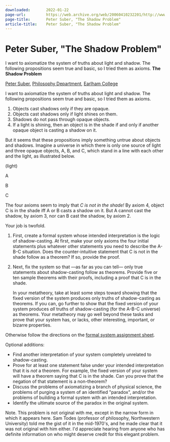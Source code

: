```yaml
---
downloaded:       2022-01-22
page-url:         https://web.archive.org/web/20060410232201/http://www.earlham.edu/~peters/courses/logsys/shadow.htm
page-title:       Peter Suber, "The Shadow Problem"
article-title:    Peter Suber, "The Shadow Problem"
---
```

# Peter Suber, "The Shadow Problem"

I want to axiomatize the system of truths about light and shadow.  The following propositions seem true and basic, so I tried them as axioms.
**The Shadow Problem**

[Peter Suber][1], [Philosophy Department][2], [Earlham College][3]

I want to axiomatize the system of truths about light and shadow. The following propositions seem true and basic, so I tried them as axioms.

1.  Objects cast shadows only if they are opaque.
2.  Objects cast shadows only if light shines on them.
3.  Shadows do not pass through opaque objects.
4.  If a light is shining, then an object is in the shade if and only if another opaque object is casting a shadow on it.

But it seems that these propositions imply something untrue about objects and shadows. Imagine a universe in which there is only one source of light and three opaque objects, A, B, and C, which stand in a line with each other and the light, as illustrated below.

(light)

A

B

C

The four axioms seem to imply that *C is not in the shade!* By axiom 4, object C is in the shade iff A or B casts a shadow on it. But A cannot cast the shadow, by axiom 3, nor can B cast the shadow, by axiom 2.

Your job is twofold.

1.  First, create a formal system whose intended interpretation is the logic of shadow-casting. At first, make your only axioms the four initial statements plus whatever other statements you need to describe the A-B-C situation. Does the counter-intuitive statement that C is not in the shade follow as a theorem? If so, provide the proof.
2.  Next, fix the system so that —as far as you can tell— only true statements about shadow-casting follow as theorems. Provide five or ten sample theorems with their proofs, including a proof that C is in the shade.
    
    In your metatheory, take at least some steps toward showing that the fixed version of the system produces only truths of shadow-casting as theorems. If you can, go further to show that the fixed version of your system produces *all* truths of shadow-casting (for the A-B-C universe) as theorems. Your metatheory may go well beyond these tasks and prove that your system has, or lacks, other interesting, important, or bizarre properties.
    

Otherwise follow the directions on the [formal system assignment sheet][4].

Optional additions:

-   Find another interpretation of your system completely unrelated to shadow-casting.
-   Prove for at least one statement false under your intended interpretation that it is *not* a theorem. For example, the fixed version of your system will have a theorem saying that C is in the shade. Can you prove that the negation of that statement is a non-theorem?
-   Discuss the problems of axiomatizing a branch of physical science, the problems of purging a system of an identified "paradox", and/or the problems of building a formal system with an intended interpretation.
-   Identify the ultimate source of the paradox in the original system.

Note. This problem is not original with me, except in the narrow form in which it appears here. Sam Todes (professor of philosophy, Northwestern University) told me the gist of it in the mid-1970's, and he made clear that it was not original with him either. I'd appreciate hearing from anyone who has definite information on who might deserve credit for this elegant problem.

[1]: https://web.archive.org/web/20060410232201/http://www.earlham.edu/~peters/hometoc.htm
[2]: https://web.archive.org/web/20060410232201/http://www.earlham.edu/~phil/index.htm
[3]: https://web.archive.org/web/20060410232201/http://www.earlham.edu/
[4]: https://web.archive.org/web/20060410232201/http://www.earlham.edu/~peters/courses/logsys/sys-asst.htm
